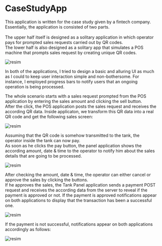 # CaseStudyApp

This application is written for the case study given by a fintech company. Essentially, the application is consisted of two parts.\
<br />The upper half itself is designed as a solitary application in which operator pays for prompted sales requests carried out by QR codes.\
The lower half is also designed as a solitary app that simulates a POS machine that prompts sales request by creating unique QR codes.

![resim](https://user-images.githubusercontent.com/47951005/91014261-c00a4900-e5f1-11ea-8402-4393c304f22a.png)

In both of the applications, I tried to design a basic and alluring UI as much as I could to keep user interaction simple and non-bothersome. For instance, I employed progress bars to notify users that an ongoing operation is being processed.

The whole scenario starts with a sales request prompted from the POS application by entering the sales amount and clicking the sell button.\
After the click, the POS application posts the sales request and receives the according QR data. Inside applicaton, we transform this QR data into
a real QR code and get the following sales screen:

![resim](https://user-images.githubusercontent.com/47951005/91015106-46735a80-e5f3-11ea-9b20-40cc9f75c3bc.png)

Assuming that the QR code is somehow transmitted to the tank, the operator inside the tank can now pay.\
As soon as he clicks the pay button, the panel application shows the according amount, date & time to the operator to notify him about the sales details that are going to be processed.

![resim](https://user-images.githubusercontent.com/47951005/91015593-0e204c00-e5f4-11ea-860b-e15e8f91fe18.png)

After checking the amount, date & time, the operator can either cancel or approve the sales by clicking the buttons.\
If he approves the sales, the Tank Panel application sends a payment POST request and receives the according data from the server
to reveal if the payment is approved or not. If the payment is approved notifications appear on both applications to display that the transaction has been a successful one.

![resim](https://user-images.githubusercontent.com/47951005/91016391-5e4bde00-e5f5-11ea-906b-ec484ca953bc.png)

If the payment is not successful, notifications appear on both applications accordingly as follows:

![resim](https://user-images.githubusercontent.com/47951005/91016570-a1a64c80-e5f5-11ea-884d-8d4b0f31bb12.png)

